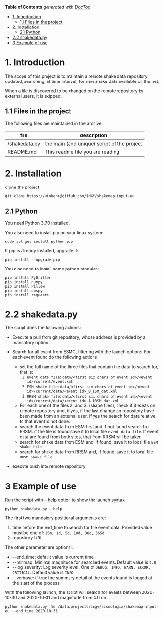 

<!-- START doctoc generated TOC please keep comment here to allow auto update -->
<!-- DON'T EDIT THIS SECTION, INSTEAD RE-RUN doctoc TO UPDATE -->
**Table of Contents**  *generated with [DocToc](https://github.com/thlorenz/doctoc)*

- [1. Introduction](#1-introduction)
  - [1.1 Files in the project](#11-files-in-the-project)
- [2. Installation](#2-installation)
  - [2.1 Python](#21-python)
- [2.2 shakedata.py](#22-shakedatapy)
- [3 Example of use](#3-example-of-use)

<!-- END doctoc generated TOC please keep comment here to allow auto update -->

# 1. Introduction #

The scope of this project is to maintain a remote shake data repository updated, searching, at time interval,  for new shake data available on the net. 

When a file is discovered to be changed on the remote repository by external users, it is skipped.

  

## 1.1 Files in the project ##

The following files are maintained in the archive:

| file | description |
| ------ | ------ |
| /shakedata.py | the main (and unique) script of the project |
| README.md | This readme file you are reading |

# 2. Installation #

clone the project

```
git clone https://<token>@github.com/INGV/shakemap-input-eu
```

## 2.1 Python ##

You need Python 3.7.0 installed.

You also need to install pip on your linux system:


    sudo apt-get install python-pip

If pip is already installed, upgrade it:

```
pip install --upgrade pip
```

You also need to install some python modules:


```
pip install PyDriller
pip install numpy
pip install Pillow
pip install obspy
pip install requests
```



# 2.2 shakedata.py

The script does the following actions:

- Execute a pull from git repository, whose address is provided by a mandatory option

- Search for all event from ESMC, filtering with the launch options. For each event found do the following actions 

  - set the full name of the three files that contain the data to search for, that is: 
    1. `event data file`: `data/<first six chars of event id>/<event id>/current/event.xml`
    2. `ESM shake file`: `data/<first six chars of event id>/<event id>/current/data/<event id>_B_ESM_dat.xml`
    3. `RRSM shake file`:  `data/<first six chars of event id>/<event id>/current/data/<event id>_A_RRSM_dat.xml`
  - For each one of the files 2. and 3. (shape files), check if it exists on remote repository and, if yes, if the last change on repository have been made from an external user. If yes the search for data relative to that event is not done.
  - search the event data from ESM first and if not found search fro RRSM. if the file is found save it to local file `event data file`. If event data are found from both sites, that from  RRSM will be taken
  - search for shake data from ESM and, if found, save it to local file `ESM shake file`
  - search for shake data from RRSM and, if found, save it to local file `RRSM shake file`

- execute push into remote repository

  


# 3 Example of use #

Run the script with --help option to show the launch syntax

```
python shakedata.py --help
```



The first two mandatory positional arguments are:

1. time before the end_time to search for the event data. Provided value must be one of: `15m, 1d, 5d, 10d, 30d, 365d`
2. repository URL

The other parameter are optional:

- --end_time: default value is current time
- --minmag: Minimal magnitude for searched events. Default value is `4.0`
- --log_severity: Log severity level. One of `DEBUG, INFO, WARN, ERROR, CRITICAL`. Default value is `INFO`
- --verbose: if true the summary detail of the events found is logged at the start of the process



With the following launch, the script will search for events between  2020-10-30 and 2020-10-31 and magnitude from 4.0 on.

```
python shakedata.py  1d /data/projects/ingv/sismologia/shakemap-input-eu --end_time 2020-10-31
```

